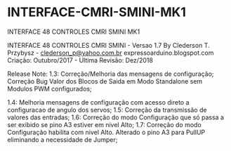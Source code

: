 # INTERFACE-CMRI-SMINI-MK1
INTERFACE 48 CONTROLES CMRI SMINI MK1

INTERFACE 48 CONTROLES CMRI SMINI - Versao 1.7
By Clederson T. Przybysz - clederson_p@yahoo.com.br
expressoarduino.blogspot.com
Criação: Outubro/2017 - Ultima Revisão: Dez/2018

Release Note: 
1.3: Correção/Melhoria das mensagens de configuração;
      Correção Bug Valor dos Blocos de Saida em Modo Standalone sem Modulos PWM configurados;

1.4: Melhoria mensagens de configuração com acesso direto a configuracao de angulo dos servos;
1.5: Correção da transmissão de valores das entradas;
1.6: Correção do modo Configuração que só passa a ser exibido se pino A3 estiver em nivel Alto;
1.7: Correção do modo Configuração habilita com nivel Alto. Alterado o pino A3 para PullUP eliminando a necessidade de Jumper;
